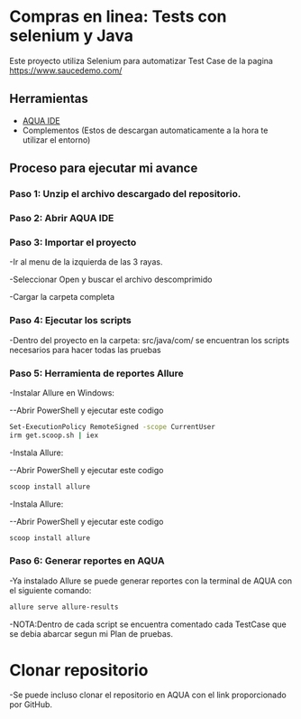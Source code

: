 # Compras en linea: Tests con selenium y Java

Este proyecto utiliza Selenium para automatizar Test Case de la pagina https://www.saucedemo.com/
## Herramientas

- [AQUA IDE]([https://pip.pypa.io/en/stable/](https://www.jetbrains.com/es-es/aqua/))
- Complementos (Estos de descargan automaticamente a la hora te utilizar el entorno)

## Proceso para ejecutar mi avance

### Paso 1: Unzip el archivo descargado del repositorio.

### Paso 2: Abrir AQUA IDE

### Paso 3: Importar el proyecto

-Ir al menu de la izquierda de las 3 rayas.

-Seleccionar Open y buscar el archivo descomprimido

-Cargar la carpeta completa

### Paso 4: Ejecutar los scripts
-Dentro del proyecto en la carpeta: src/java/com/ se encuentran los scripts necesarios para hacer todas las pruebas

### Paso 5: Herramienta de reportes Allure
-Instalar Allure en Windows:

--Abrir PowerShell y ejecutar este codigo
```bash
Set-ExecutionPolicy RemoteSigned -scope CurrentUser
irm get.scoop.sh | iex
```

-Instala Allure:

--Abrir PowerShell y ejecutar este codigo
```bash
scoop install allure
```

-Instala Allure:

--Abrir PowerShell y ejecutar este codigo
```bash
scoop install allure
```
### Paso 6: Generar reportes en AQUA
-Ya instalado Allure se puede generar reportes con la terminal de AQUA con el siguiente comando:
```bash
allure serve allure-results
```

-NOTA:Dentro de cada script se encuentra comentado cada TestCase que se debia abarcar segun mi Plan de pruebas.

# Clonar repositorio
-Se puede incluso clonar el repositorio en AQUA con el link proporcionado por GitHub.
